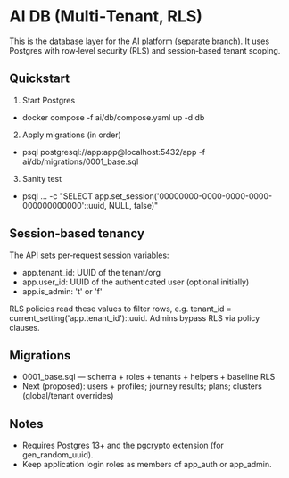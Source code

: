 # AI DB (Multi‑Tenant, RLS)

This is the database layer for the AI platform (separate branch). It uses Postgres with row‑level security (RLS) and session‑based tenant scoping.

## Quickstart

1) Start Postgres
- docker compose -f ai/db/compose.yaml up -d db

2) Apply migrations (in order)
- psql postgresql://app:app@localhost:5432/app -f ai/db/migrations/0001_base.sql

3) Sanity test
- psql ... -c "SELECT app.set_session('00000000-0000-0000-0000-000000000000'::uuid, NULL, false)"

## Session‑based tenancy
The API sets per‑request session variables:
- app.tenant_id: UUID of the tenant/org
- app.user_id: UUID of the authenticated user (optional initially)
- app.is_admin: 't' or 'f'

RLS policies read these values to filter rows, e.g. tenant_id = current_setting('app.tenant_id')::uuid. Admins bypass RLS via policy clauses.

## Migrations
- 0001_base.sql — schema + roles + tenants + helpers + baseline RLS
- Next (proposed): users + profiles; journey results; plans; clusters (global/tenant overrides)

## Notes
- Requires Postgres 13+ and the pgcrypto extension (for gen_random_uuid).
- Keep application login roles as members of app_auth or app_admin.

